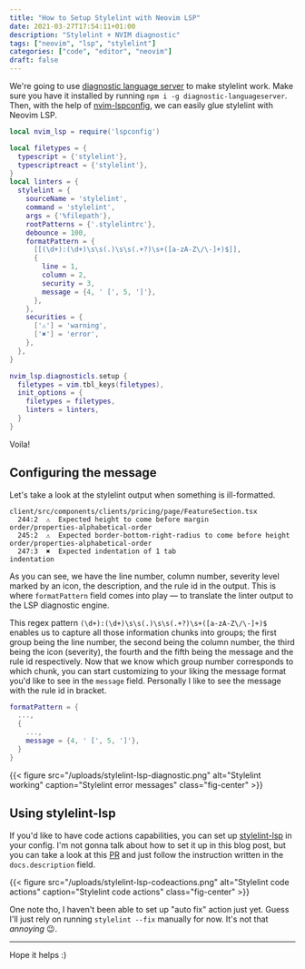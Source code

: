 ```yaml
---
title: "How to Setup Stylelint with Neovim LSP"
date: 2021-03-27T17:54:11+01:00
description: "Stylelint + NVIM diagnostic"
tags: ["neovim", "lsp", "stylelint"]
categories: ["code", "editor", "neovim"]
draft: false
---
```


We're going to use [diagnostic language server](https://github.com/iamcco/diagnostic-languageserver) to make stylelint work. Make sure you have it installed by running `npm i -g diagnostic-languageserver`. Then, with the help of [nvim-lspconfig](https://github.com/neovim/nvim-lspconfig), we can easily glue stylelint with Neovim LSP.

```lua
local nvim_lsp = require('lspconfig')

local filetypes = {
  typescript = {'stylelint'},
  typescriptreact = {'stylelint'},
}
local linters = {
  stylelint = {
    sourceName = 'stylelint',
    command = 'stylelint',
    args = {'%filepath'},
    rootPatterns = {'.stylelintrc'},
    debounce = 100,
    formatPattern = {
      [[(\d+):(\d+)\s\s(.)\s\s(.+?)\s+([a-zA-Z\/\-]+)$]],
      {
        line = 1,
        column = 2,
        security = 3,
        message = {4, ' [', 5, ']'},
      },
    },
    securities = {
      ['⚠'] = 'warning',
      ['✖'] = 'error',
    },
  },
}

nvim_lsp.diagnosticls.setup {
  filetypes = vim.tbl_keys(filetypes),
  init_options = {
    filetypes = filetypes,
    linters = linters,
  }
}
```

Voila!

## Configuring the message

Let's take a look at the stylelint output when something is ill-formatted.

```nocode
client/src/components/clients/pricing/page/FeatureSection.tsx
  244:2  ⚠  Expected height to come before margin                       order/properties-alphabetical-order
  245:2  ⚠  Expected border-bottom-right-radius to come before height   order/properties-alphabetical-order
  247:3  ✖  Expected indentation of 1 tab                               indentation
```

As you can see, we have the line number, column number, severity level marked by an icon, the description, and the rule id in the output. This is where `formatPattern` field comes into play — to translate the linter output to the LSP diagnostic engine.

This regex pattern `(\d+):(\d+)\s\s(.)\s\s(.+?)\s+([a-zA-Z\/\-]+)$` enables us to capture all those information chunks into groups; the first group being the line number, the second being the column number, the third being the icon (severity), the fourth and the fifth being the message and the rule id respectively. Now that we know which group number corresponds to which chunk, you can start customizing to your liking the message format you'd like to see in the `message` field. Personally I like to see the message with the rule id in bracket.

```lua
formatPattern = {
  ...,
  {
    ...,
    message = {4, ' [', 5, ']'},
  }
}
````

{{< figure src="/uploads/stylelint-lsp-diagnostic.png" alt="Stylelint working" caption="Stylelint error messages" class="fig-center" >}}

## Using stylelint-lsp

If you'd like to have code actions capabilities, you can set up [stylelint-lsp](https://github.com/bmatcuk/stylelint-lsp) in your config. I'm not gonna talk about how to set it up in this blog post, but you can take a look at this [PR](https://github.com/neovim/nvim-lspconfig/pull/800/files) and just follow the instruction written in the `docs.description` field.

{{< figure src="/uploads/stylelint-lsp-codeactions.png" alt="Stylelint code actions" caption="Stylelint code actions" class="fig-center" >}}

One note tho, I haven't been able to set up "auto fix" action just yet. Guess I'll just rely on running `stylelint --fix` manually for now. It's not that _annoying_ 😉.

---

Hope it helps :)
